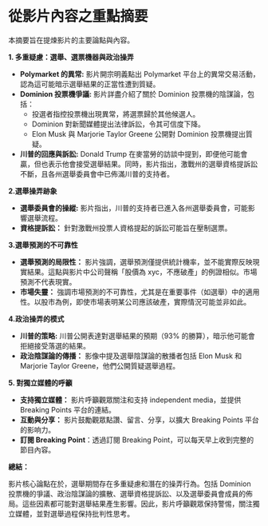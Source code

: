 # 從影片內容之重點摘要

本摘要旨在提煉影片的主要論點與內容。

**1. 多重疑慮：選舉、選票機器與政治操弄**

*   **Polymarket 的異常:** 影片開宗明義點出 Polymarket 平台上的異常交易活動，認為這可能暗示選舉結果的正當性遭到質疑。
*   **Dominion 投票機爭議:** 影片詳盡介紹了關於 Dominion 投票機的陰謀論，包括：
    *   投選者指控投票機出現異常，將選票歸於其他候選人。
    *   Dominion 對新聞媒體提出法律訴訟，令其可信度下降。
    *   Elon Musk 與 Marjorie Taylor Greene 公開對 Dominion 投票機提出質疑。
*   **川普的回應與訴訟:** Donald Trump 在麥當勞的訪談中提到，即便他可能會贏，但也表示他會接受選舉結果。同時，影片指出，激戰州的選舉資格提訴訟不斷，且各州選舉委員會中已佈滿川普的支持者。

**2.選舉操弄跡象**

*   **選舉委員會的操縱:** 影片指出，川普的支持者已進入各州選舉委員會，可能影響選舉流程。
*   **資格提訴訟：** 針對激戰州投票人資格提起的訴訟可能旨在壓制選票。

**3.選舉預測的不可靠性**

*   **選舉預測的局限性：** 影片強調，選舉預測僅提供統計機率，並不能實際反映現實結果。這點與影片中公司聲稱「股價為 xyc，不應破產」的例證相似。市場預測不代表現實。
*   **市場失靈：** 強調市場預測的不可靠性，尤其是在重要事件（如選舉）中的適用性。以股市為例，即使市場表明某公司應該破產，實際情況可能並非如此。

**4.政治操弄的模式**

*   **川普的策略:** 川普公開表達對選舉結果的預期（93% 的勝算），暗示他可能會拒絕接受落選的結果。
*   **政治陰謀論的傳播：** 影像中提及選舉陰謀論的散播者包括 Elon Musk 和 Marjorie Taylor Greene，他們公開質疑選舉過程。

**5. 對獨立媒體的呼籲**

*   **支持獨立媒體：** 影片呼籲觀眾關注和支持 independent media，並提供 Breaking Points 平台的連結。
*   **互動與分享：** 影片鼓勵觀眾點讚、留言、分享，以擴大 Breaking Points 平台的影响力。
* **訂閱 Breaking Point**：透過訂閱 Breaking Point，可以每天早上收到完整的節目內容。

**總結：**

影片核心論點在於，選舉期間存在多重疑慮和潛在的操弄行為。包括 Dominion 投票機的爭議、政治陰謀論的擴散、選舉資格提訴訟、以及選舉委員會成員的佈局。這些因素都可能對選舉結果產生影響。因此，影片呼籲觀眾保持警惕，關注獨立媒體，並對選舉過程保持批判性思考。